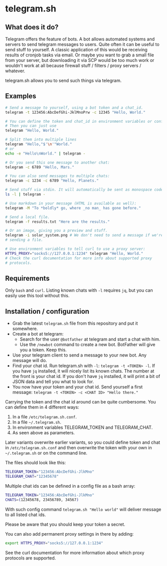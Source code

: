 # telegram.sh

## What does it do?

Telegram offers the feature of bots. A bot allows automated systems and
servers to send telegram messages to users.
Quite often it can be useful to send stuff to yourself. A classic
application of this would be receiving results of cronjob tasks via email.
Or maybe you want to grab a small file from your server, but downloading it
via SCP would be too much work or wouldn't work at all because firewall
stuff / filters / proxy servers / whatever.

telegram.sh allows you to send such things via telegram.

## Examples

```bash
# Send a message to yourself, using a bot token and a chat_id.
telegram -t 123456:AbcDefGhi-JklMnoPrw -c 12345 "Hello, World."

# You can define the token and chat_id in environment variables or config files.
# Then you can just use
telegram "Hello, World."

# Split them into multiple lines
telegram "Hello,"$'\n'"World."
# or
echo -e "Hello\nWorld." | telegram -

# Or you send this one message to another chat:
telegram -c 6789 "Hello, Mars."

# You can also send messages to multiple chats:
telegram -c 1234 -c 6789 "Hello, Planets."

# Send stuff via stdin. It will automatically be sent as monospace code:
ls -l | telegram -

# Use markdown in your message (HTML is available as well):
telegram -M "To *boldly* go, where _no man_ has gone before."

# Send a local file.
telegram -f results.txt "Here are the results."

# Or an image, giving you a preview and stuff.
telegram -i solar_system.png # We don't need to send a message if we're
# sending a file.

# Use environment variables to tell curl to use a proxy server:
HTTPS_PROXY="socks5://127.0.0.1:1234" telegram "Hello, World."
# Check the curl documentation for more info about supported proxy
# protocols.
```

## Requirements

Only `bash` and `curl`. Listing known chats with `-l` requires `jq`, but you can
easily use this tool without this.

## Installation / configuration

* Grab the latest `telegram.sh` file from this repository and put it somewhere.
* Create a bot at telegram:
  * Search for the user `@botfather` at telegram and start a chat with him.
  * Use the `/newbot` command to create a new bot. BotFather will give you a
    token. Keep this.
* Use your telegram client to send a message to your new bot. Any message
    will do.
* Find your chat id. Run telegram.sh with `-l`: `telegram -t
    <TOKEN> -l`. If you have `jq` installed, it will nicely list its known chats. The number at the front is
    your chat id. If you don't have `jq` installed, it will print a bit of
    JSON data and tell you what to look for.
* You now have your token and your chat id. Send yourself a first message:
    `telegram -t <TOKEN> -c <CHAT ID> "Hello there."`

Carrying the token and the chat id around can be quite cumbersome. You can
define them in 4 different ways:

1. In a file `/etc/telegram.sh.conf`.
2. In a file `~/.telegram.sh`.
3. In environment variables TELEGRAM_TOKEN and TELEGRAM_CHAT.
4. As seen above as parameters.

Later variants overwrite earlier variants, so you could define token and
chat in `/etc/telegram.sh.conf` and then overwrite the token with your own
in `~/.telegram.sh` or on the command line.

The files should look like this:

```bash
TELEGRAM_TOKEN="123456:AbcDefGhi-JlkMno"
TELEGRAM_CHAT="12345678"
```

Multiple chat ids can be defined in a config file as a bash array:

```bash
TELEGRAM_TOKEN="123456:AbcDefGhi-JlkMno"
CHATS=(12345678, 23456789, 34567)
```

With such config command `telegram.sh "Hello world"` will deliver message to all listed chat ids.

Please be aware that you should keep your token a secret.

You can also add permanent proxy settings in there by adding:

```bash
export HTTPS_PROXY="socks5://127.0.0.1:1234"
```

See the curl documentation for more information about which proxy protocols
are supported.

